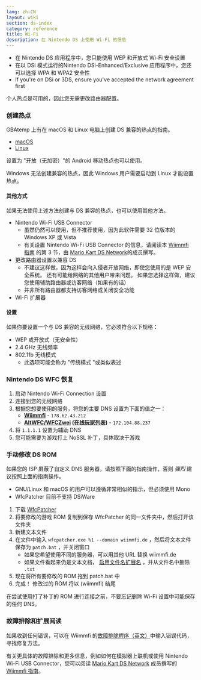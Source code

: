 ```yaml
---
lang: zh-CN
layout: wiki
section: ds-index
category: reference
title: Wi-Fi
description: 在 Nintendo DS 上使用 Wi-Fi 的信息
---
```


- 在 Nintendo DS 应用程序中，您只能使用 WEP 和开放式 Wi-Fi 安全设置
- 在以 DSi 模式运行的Nintendo DSi-Enhanced/Exclusive 应用程序中，您还可以选择 WPA 和 WPA2 安全性
- If you're on DSi or 3DS, ensure you've accepted the network agreement first

个人热点是可用的，因此您无需更改路由器配置。

### 创建热点
GBAtemp 上有在 macOS 和 Linux 电脑上创建 DS 兼容的热点的指南。
- [macOS](https://gbatemp.net/threads/571658)
- [Linux](https://gbatemp.net/threads/543283)

设置为 "开放（无加密）"的 Android 移动热点也可以使用。

Windows 无法创建兼容的热点，因此 Windows 用户需要启动到 Linux 才能设置热点。
#### 其他方式
如果无法使用上述方法创建与 DS 兼容的热点，也可以使用其他方法。
- Nintendo Wi-Fi USB Connector
    - 虽然仍然可以使用，但不推荐使用，因为此软件需要 32 位版本的 Windows XP 或 Vista
    - 有关设置 Nintendo Wi-Fi USB Connector 的信息，请阅读本 [Wiimmfi 指南](https://docs.google.com/document/d/1f3PChwQig40UaiPXlh-Gi5CggGiBPzyrpiecLZlT8ZE/edit?usp=sharing) 的第 3 节，由 [Mario Kart DS Network](https://discord.gg/pa9bea6)的成员撰写。
- 更改路由器设置以兼容 DS
    - 不建议这样做，因为这样会向入侵者开放网络，即使您使用的是 WEP 安全系统。 还有可能给网络的其他用户带来问题。 如果您选择这样做，建议您使用辅助路由器或访客网络（如果有的话）
    - 并非所有路由器都支持访客网络或关闭安全功能
- Wi-Fi 扩展器

#### 设置
如果你要设置一个与 DS 兼容的无线网络，它必须符合以下规格：
- WEP 或开放式（无安全性）
- 2.4 GHz 无线频率
- 802.11b 无线模式
    - 此选项可能会称为 "传统模式 "或类似表述

### Nintendo DS WFC 恢复
1. 启动 Nintendo Wi-Fi Connection 设置
1. 连接到您的无线网络
1. 根据您想要使用的服务，将您的主要 DNS 设置为下面的值之一：
    - **[Wiimmfi](https://wiimmfi.de)** - `178.62.43.212`
    - **[AltWFC/WFCZwei](https://save-nintendo-wifi.com/) ([在线玩家列表](http://zwei.moe:9001))** - `172.104.88.237`
1. 将 `1.1.1.1` 设置为辅助 DNS
1. 您可能需要为游戏打上 NoSSL 补丁，具体取决于游戏

### 手动修改 DS ROM
如果您的 ISP 屏蔽了自定义 DNS 服务器，请按照下面的指南操作，否则 *强烈* 建议按照上面的指南操作。

- GNU/Linux 和 macOS 的用户可以遵循非常相似的指示，但必须使用 Mono
- WfcPatcher 目前不支持 DSiWare

1. 下载 [WfcPatcher](https://github.com/AdmiralCurtiss/WfcPatcher/releases)
1. 将要修改的游戏 ROM 复制到保存 WfcPatcher 的同一文件夹中，然后打开该文件夹
1. 新建文本文件
1. 在文件中输入 `wfcpatcher.exe %1 --domain wiimmfi.de` ，然后将文本文件保存为 `patch.bat` ，并关闭窗口
    - 如果您希望使用不同的服务器，可以用其他 URL 替换 wiimmfi.de
    - 如果文件看起来仍是文本文档， [启用文件名扩展名](https://dsi.cfw.guide/file-extensions-%28windows%29) ，并从文件名中删除 `.txt`
1. 现在将所有要修改的 ROM 拖到 patch.bat 中
1. 完成！ 修改过的 ROM 将以 (wiimmfi) 结尾

在尝试使用打了补丁的 ROM 进行连接之前，不要忘记删除 Wi-Fi 设置中可能保存的任何 DNS。

### 故障排除和扩展阅读
如果收到任何错误，可以在 Wiimmfi 的[故障排除程序（英文）](https://wiimmfi.de/error)中输入错误代码，寻找修复方法。

有关更具体的故障排除和更多信息，例如如何在模拟器上联机或使用 Nintendo Wi-Fi USB Connector，您可以阅读 [Mario Kart DS Network](https://discord.gg/pa9bea6) 成员撰写的 [Wiimmfi 指南](https://docs.google.com/document/d/1f3PChwQig40UaiPXlh-Gi5CggGiBPzyrpiecLZlT8ZE/edit?usp=sharing)。
